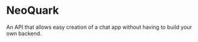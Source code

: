 # NeoQuark
An API that allows easy creation of a chat app without having to build your own backend.
